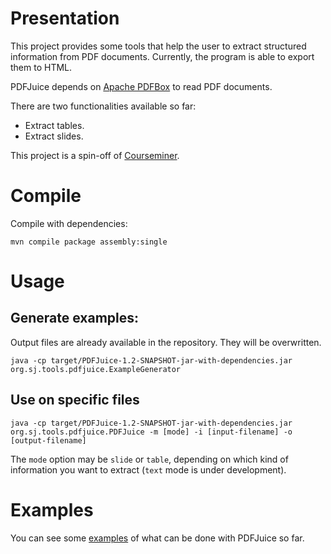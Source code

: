 
Presentation
====

This project provides some tools that help the user to extract structured information from PDF documents. Currently, the program is able to export them to HTML.

PDFJuice depends on [Apache PDFBox](https://pdfbox.apache.org/) to read PDF documents.

There are two functionalities available so far:

- Extract tables.
- Extract slides.

This project is a spin-off of [Courseminer](https://github.com/andrescg2sj/Courseminer).

Compile
===

Compile with dependencies:

```
mvn compile package assembly:single
```


Usage
===

Generate examples:
---

Output files are already available in the repository. They will be overwritten.

```
java -cp target/PDFJuice-1.2-SNAPSHOT-jar-with-dependencies.jar org.sj.tools.pdfjuice.ExampleGenerator
```


Use on specific files
-----

```
java -cp target/PDFJuice-1.2-SNAPSHOT-jar-with-dependencies.jar org.sj.tools.pdfjuice.PDFJuice -m [mode] -i [input-filename] -o [output-filename]
```

The `mode` option may be `slide` or `table`, depending on which kind of information you want to extract (`text` mode is under development).

Examples
===


You can see some [examples](https://github.com/andrescg2sj/PDFJuice/tree/master/examples) of what can be done with PDFJuice so far.




